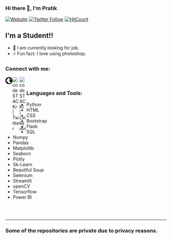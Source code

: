 ### Hi there 👋, I'm Pratik

[![Website](https://img.shields.io/website?label=PratikGhimire&style=for-the-badge&url=https%3A%2F%2Fcodestackr.com)](https://bit.ly/pratikghimire)
[![Twitter Follow](https://img.shields.io/twitter/follow/pra21k?color=1DA1F2&logo=twitter&style=for-the-badge)](https://twitter.com/intent/follow?original_referer=https%3A%2F%2Fgithub.com%2Fprateekghimire&screen_name=pra21k)
[![HitCount](http://hits.dwyl.com/prateekghimire/prateekghimire.svg)](http://hits.dwyl.com/prateekghimire/prateekghimire)

## I'm a Student!!

- 🔭 I am currently looking for job.
- ⚡ Fun fact: I love using photoshop.


### Connect with me:

[<img align="left" alt="codeSTACKr.com" width="22px" src="https://raw.githubusercontent.com/iconic/open-iconic/master/svg/globe.svg" />][website]
[<img align="left" alt="codeSTACKr | Twitter" width="22px" src="https://cdn.jsdelivr.net/npm/simple-icons@v3/icons/twitter.svg" />][twitter]
[<img align="left" alt="codeSTACKr | LinkedIn" width="22px" src="https://cdn.jsdelivr.net/npm/simple-icons@v3/icons/linkedin.svg" />][linkedin]


<br />

### Languages and Tools:

- Python
- HTML
- CSS
- Bootstrap
- Flask
- SQL
- Numpy
- Pandas
- Matplotlib
- Seaborn
- Plotly
- Sk-Learn
- Beautiful Soup
- Selenium
- Streamlit
- openCV
- Tensorflow
- Power BI





<br />
<br />

---
### Some of the repositories are private due to privacy reasons.

[website]: https://bit.ly/pratikghimire
[twitter]: https://twitter.com/pra21k
[linkedin]: https://www.linkedin.com/in/pratik-ghimire/


